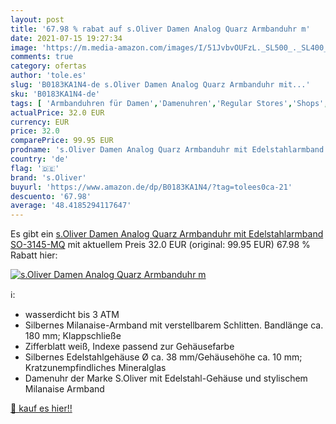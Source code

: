 ```yaml
---
layout: post
title: '67.98 % rabat auf s.Oliver Damen Analog Quarz Armbanduhr m'
date: 2021-07-15 19:27:34
image: 'https://m.media-amazon.com/images/I/51JvbvOUFzL._SL500_._SL400_.jpg'
comments: true
category: ofertas
author: 'tole.es'
slug: 'B0183KA1N4-de s.Oliver Damen Analog Quarz Armbanduhr mit...'
sku: 'B0183KA1N4-de'
tags: [ 'Armbanduhren für Damen','Damenuhren','Regular Stores','Shops','Uhren','s.oliver', ]
actualPrice: 32.0 EUR
currency: EUR
price: 32.0
comparePrice: 99.95 EUR
prodname: 's.Oliver Damen Analog Quarz Armbanduhr mit Edelstahlarmband SO-3145-MQ'
country: 'de'
flag: '🇩🇪'
brand: 's.Oliver'
buyurl: 'https://www.amazon.de/dp/B0183KA1N4/?tag=tolees0ca-21'
descuento: '67.98'
average: '48.4185294117647'
---
```


Es gibt ein [s.Oliver Damen Analog Quarz Armbanduhr mit Edelstahlarmband SO-3145-MQ](https://www.amazon.de/dp/B0183KA1N4/?tag=tolees0ca-21) mit aktuellem Preis 32.0 EUR (original: 99.95 EUR) 67.98 % Rabatt hier:

[![s.Oliver Damen Analog Quarz Armbanduhr m](https://m.media-amazon.com/images/I/51JvbvOUFzL._SL500_._SL400_.jpg)](https://www.amazon.de/dp/B0183KA1N4/?tag=tolees0ca-21)

ℹ️:

- wasserdicht bis 3 ATM
- Silbernes Milanaise-Armband mit verstellbarem Schlitten. Bandlänge ca. 180 mm; Klappschließe
- Zifferblatt weiß, Indexe passend zur Gehäusefarbe
- Silbernes Edelstahlgehäuse Ø ca. 38 mm/Gehäusehöhe ca. 10 mm; Kratzunempfindliches Mineralglas
- Damenuhr der Marke S.Oliver mit Edelstahl-Gehäuse und stylischem Milanaise Armband

[🛒 kauf es hier!!](https://www.amazon.de/dp/B0183KA1N4/?tag=tolees0ca-21)
